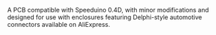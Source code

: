 A PCB compatible with Speeduino 0.4D, with minor modifications and designed for use with enclosures featuring Delphi-style automotive connectors available on AliExpress.

